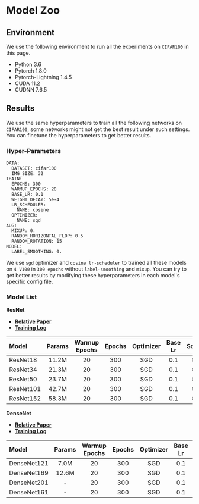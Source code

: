 # Model Zoo

## Environment
We use the following environment to run all the experiments on `CIFAR100` in this page.
- Python 3.6
- Pytorch 1.8.0
- Pytorch-Lightning 1.4.5
- CUDA 11.2
- CUDNN 7.6.5

## Results
We use the same hyperparameters to train all the following networks on `CIFAR100`, some networks might not get the best result under such settings. You can finetune the hyperparameters to get better results.

### Hyper-Parameters
```
DATA:
  DATASET: cifar100
  IMG_SIZE: 32
TRAIN:
  EPOCHS: 300
  WARMUP_EPOCHS: 20
  BASE_LR: 0.1
  WEIGHT_DECAY: 5e-4
  LR_SCHEDULER:
    NAME: cosine
  OPTIMIZER:
    NAME: sgd
AUG:
  MIXUP: 0.
  RANDOM_HORIZONTAL_FLOP: 0.5
  RANDOM_ROTATION: 15
MODEL:
  LABEL_SMOOTHING: 0.
```
We use `sgd` optimizer and  `cosine lr-scheduler` to trained all these models on `4 V100` in `300 epochs` without `label-smoothing` and `mixup`. You can try to get better results by modifying these hyperparameters in each model's specific config file.

### Model List

**ResNet**
- [**Relative Paper**](https://arxiv.org/abs/1512.03385v1) 
- [**Training Log**](https://tensorboard.dev/experiment/2yn8p4FwRs2ENzZXmYKO1g/#scalars)

|   Model   | Params   | Warmup Epochs | Epochs | Optimizer | Base Lr | Scheduler | Acc1  | Acc5  |
|:----------|:--------:|:-------------:|:------:|:---------:|:-------:|:---------:|:-----:|:-----:|
| ResNet18  | 11.2M    | 20            | 300    | SGD       |  0.1    | Cosine    | 75.46 | 91.72 |
| ResNet34  | 21.3M    | 20            | 300    | SGD       |  0.1    | Cosine    | 76.15 | 92.67 |
| ResNet50  | 23.7M    | 20            | 300    | SGD       |  0.1    | Cosine    | 77.36 | 93.57 |
| ResNet101 | 42.7M    | 20            | 300    | SGD       |  0.1    | Cosine    | 78.56 | 94.13 |
| ResNet152 | 58.3M    | 20            | 300    | SGD       |  0.1    | Cosine    | 78.29 | 94.13 |

**DenseNet**
- [**Relative Paper**]()
- [**Training Log**]()

|    Model     | Params   | Warmup Epochs | Epochs | Optimizer | Base Lr | Scheduler | Acc1  | Acc5  |
|:-------------|:--------:|:-------------:|:------:|:---------:|:-------:|:---------:|:-----:|:-----:|
| DenseNet121  | 7.0M     | 20            | 300    | SGD       | 0.1     | Cosine    | 78.60 | 93.75 |
| DenseNet169  | 12.6M    | 20            | 300    | SGD       | 0.1     | Cosine    | 78.36 | 93.87 |
| DenseNet201  | -    | 20            | 300    | SGD       | 0.1     | Cosine    | - | - |
| DenseNet161  | -    | 20            | 300    | SGD       | 0.1     | Cosine    | - | - |